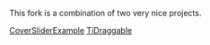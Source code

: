 This fork is a combination of two very nice projects.

[CoverSliderExample](https://github.com/atsusy/CoverSliderExample)
[TiDraggable](https://github.com/pec1985/TiDraggable)

